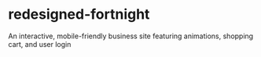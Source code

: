 # redesigned-fortnight
An interactive, mobile-friendly business site featuring animations, shopping cart, and user login
